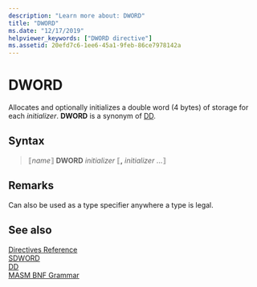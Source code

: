 ```yaml
---
description: "Learn more about: DWORD"
title: "DWORD"
ms.date: "12/17/2019"
helpviewer_keywords: ["DWORD directive"]
ms.assetid: 20efd7c6-1ee6-45a1-9feb-86ce7978142a
---
```

# DWORD

Allocates and optionally initializes a double word (4 bytes) of storage for each *initializer*. **DWORD** is a synonym of [DD](dd.md).

## Syntax

> ⟦*name*⟧ **DWORD** *initializer* ⟦__,__ *initializer* ...⟧

## Remarks

Can also be used as a type specifier anywhere a type is legal.

## See also

[Directives Reference](directives-reference.md)\
[SDWORD](sdword.md)\
[DD](dd.md)\
[MASM BNF Grammar](masm-bnf-grammar.md)
